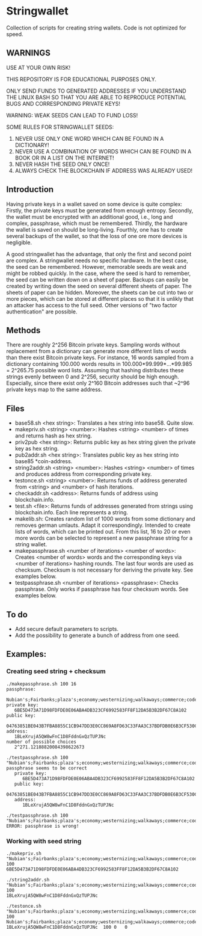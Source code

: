 # Stringwallet
Collection of scripts for creating string wallets. Code is not optimized for speed.

## WARNINGS
USE AT YOUR OWN RISK!

THIS REPOSITORY IS FOR EDUCATIONAL PURPOSES ONLY.

ONLY SEND FUNDS TO GENERATED ADDRESSES IF YOU UNDERSTAND THE LINUX BASH SO THAT YOU ARE ABLE TO REPRODUCE POTENTIAL BUGS AND CORRESPONDING PRIVATE KEYS!

WARNING: WEAK SEEDS CAN LEAD TO FUND LOSS!

SOME RULES FOR STRINGWALLET SEEDS:

1. NEVER USE ONLY ONE WORD WHICH CAN BE FOUND IN A DICTIONARY!
2. NEVER USE A COMBINATION OF WORDS WHICH CAN BE FOUND IN A BOOK OR IN A LIST ON THE INTERNET!
3. NEVER HASH THE SEED ONLY ONCE!
4. ALWAYS CHECK THE BLOCKCHAIN IF ADDRESS WAS ALREADY USED!

## Introduction
Having private keys in a wallet saved on some device is quite complex: Firstly, the private keys must be generated from enough entropy. Secondly, the wallet must be encrypted with an additional good, i.e., long and complex, passphrase, which must be remembered. Thirdly, the hardware the wallet is saved on should be long-living. Fourthly, one has to create several backups of the wallet, so that the loss of one ore more devices is negligible.

A good stringwallet has the advantage, that only the first and second point are complex. A stringwallet needs no specific hardware. In the best case, the seed can be remembered. However, memorable seeds are weak and might be robbed quickly. In the case, where the seed is hard to remember, the seed can be written down on a sheet of paper. Backups can easily be created by writing down the seed on several different sheets of paper. The sheets of paper can be hidden. Moreover, the sheets can be cut into two or more pieces, which can be stored at different places so that it is unlikly that an attacker has access to the full seed. Other versions of "two factor authentication" are possible.

## Methods
There are roughly 2^256 Bitcoin private keys. Sampling words without replacement from a dictionary can generate more different lists of words than there exist Bitcoin private keys. For instance, 16 words sampled from a dictionary containing 100.000 words results in 100.000\*99.999\*...\*99.985 = 2^265.75 possible word lists. Assuming that hashing distributes these strings evenly between 0 and 2^256, security should be high enough. Especially, since there exist only 2^160 Bitcoin addresses such that ~2^96 private keys map to the same address.

## Files
- base58.sh \<hex string\>:
  Translates a hex string into base58. Quite slow.
- makepriv.sh \<string\> \<number\>:
  Hashes \<string\> \<number\> of times and returns hash as hex string.
- priv2pub \<hex string\>:
  Returns public key as hex string given the private key as hex string.
- pub2addr.sh \<hex string\>:
  Translates public key as hex string into base85 \*coin-address.
- string2addr.sh \<string\> \<number\>:
  Hashes \<string\> \<number\> of times and produces address from corresponding private key.
- testonce.sh \<string\> \<number\>:
  Returns funds of address generated from \<string\> and \<number\> of hash iterations.
- checkaddr.sh \<address\>:
  Returns funds of address using blockchain.info.
- test.sh \<file\>:
  Returns funds of addresses generated from strings using blockchain.info. Each line represents a string.
- makelib.sh:
  Creates random list of 1000 words from some dictionary and removes german umlauts. Adapt it correspondingly. Intended to create lists of words, which can be printed out. From this list, 16 to 20 or even more words can be selected to represent a new passphrase string for a string wallet.
- makepassphrase.sh \<number of iterations\> \<number of words\>:
  Creates \<number of words\> words and the corresponding keys via \<number of iterations\> hashing rounds. The last four words are used as checksum. Checksum is not necessary for deriving the private key. See examples below.  
- testpassphrase.sh \<number of iterations\> \<passphrase\>:
  Checks passphrase. Only works if passphrase has four checksum words. See examples below.

## To do
- Add secure default parameters to scripts.
- Add the possibility to generate a bunch of address from one seed.

## Examples:
### Creating seed string + checksum
```
./makepassphrase.sh 100 16
passphrase:   
  Nubian's;Fairbanks;plaza's;economy;westernizing;walkaways;commerce;codex's;balefully;horseman;stanchion;portability's;immaculate;griper;crowdfunded;flippers;westernizing;stanchion;griper;Nubian's
private key:
   6BE5D473A71D98FDFDE0E06ABA4DB323CF6992583FF8F12DA5B3B2DF67C8A102
public key:
   04763851BE043B7FBA8855C1CB947DD3E0CC869A8FD63C33FAA3C37BDFDB0E6B3CF530C62C4BD9AA3A4F75929C1F602D68DF0092DF944A3D924FCCAC6FE22A245D
address:
   1BLeXrujA5QW8wFnC1D8FddnGxQzTUPJNc
number of possible choices
   2^271.12188820084398622673
```

```
./testpassphrase.sh 100 "Nubian's;Fairbanks;plaza's;economy;westernizing;walkaways;commerce;codex's;balefully;horseman;stanchion;portability's;immaculate;griper;crowdfunded;flippers;westernizing;stanchion;griper;Nubian's"
passphrase seems to be correct
   private key:
      6BE5D473A71D98FDFDE0E06ABA4DB323CF6992583FF8F12DA5B3B2DF67C8A102
   public key:
      04763851BE043B7FBA8855C1CB947DD3E0CC869A8FD63C33FAA3C37BDFDB0E6B3CF530C62C4BD9AA3A4F75929C1F602D68DF0092DF944A3D924FCCAC6FE22A245D
   address:
      1BLeXrujA5QW8wFnC1D8FddnGxQzTUPJNc
```

```
./testpassphrase.sh 100 "Nubian's;Fairbanks;plaza's;economy;westernizing;walkaways;commerce;codexs;balefully;horseman;stanchion;portability's;immaculate;griper;crowdfunded;flippers;westernizing;stanchion;griper;Nubian's"
ERROR: passphrase is wrong!
```

### Working with seed string
```
./makepriv.sh "Nubian's;Fairbanks;plaza's;economy;westernizing;walkaways;commerce;codex's;balefully;horseman;stanchion;portability's;immaculate;griper;crowdfunded;flippers" 100
6BE5D473A71D98FDFDE0E06ABA4DB323CF6992583FF8F12DA5B3B2DF67C8A102
```

```
./string2addr.sh "Nubian's;Fairbanks;plaza's;economy;westernizing;walkaways;commerce;codex's;balefully;horseman;stanchion;portability's;immaculate;griper;crowdfunded;flippers" 100
1BLeXrujA5QW8wFnC1D8FddnGxQzTUPJNc
```

```
./testonce.sh "Nubian's;Fairbanks;plaza's;economy;westernizing;walkaways;commerce;codex's;balefully;horseman;stanchion;portability's;immaculate;griper;crowdfunded;flippers" 100
Nubian's;Fairbanks;plaza's;economy;westernizing;walkaways;commerce;codex's;balefully;horseman;stanchion;portability's;immaculate;griper;crowdfunded;flippers	1BLeXrujA5QW8wFnC1D8FddnGxQzTUPJNc	100	0	0
```
